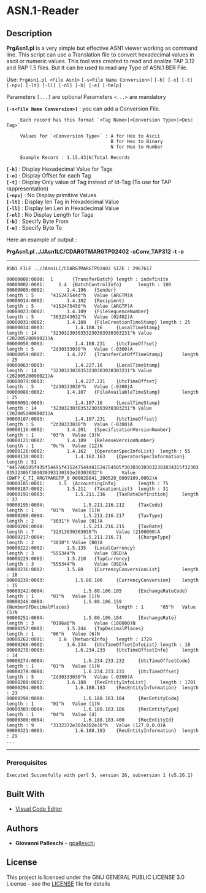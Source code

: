 # ASN.1-Reader

## Description
**PrgAsn1.pl** is a very simple but effective ASN1 viewer working as command line.  This script can use a Translation file to convert hexadecimal values in ascii or numeric values. This tool was created to read and analize TAP 3.12 and RAP 1.5 files. But It can be used to read any Type of ASN.1 BER File.

Use: `PrgAsn1.pl <File Asn1>` `[-s<File Name Conversion>]` `[-h] [-o] [-t] [-npv] [-lt] [-ll] [-nl] [-b] [-e] [-help]`

Parameters `[...]` are optional 
Parameters `<...>` are mandatory

**`[-s<File Name Conversion>]`** : you can add a Conversion File. 

         Each record has this format `<Tag Name>|<Conversion Type>|<Desc Tag>`

         Values for `<Conversion Type>` : A for Hex to Ascii
                                          B for Hex to Binary
                                          N for Hex to Number

         Example Record : 1.15.43|N|Total Records

**`[-h]`**                       : Display Hexadecimal Value for Tags  
**`[-o]`**                       : Display Offset for each Tag  
**`[-t]`**                       : Display Only value of Tag instead of Id-Tag (To use for TAP rappresentation)  
**`[-npv]`**                     : No Display primitive Values  
**`[-lt]`**                      : Display len Tag in Hexadecimal Value  
**`[-ll]`**                      : Display len Len in Hexadecimal Value  
**`[-nl]`**                      : No Display Length for Tags  
**`[-b]`**                       : Specify Byte From  
**`[-e]`**                       : Specify Byte To  

Here an example of output :

**PrgAsn1.pl ../JAsn1LC/CDARGTMARGTP02402 -sConv_TAP312 -t -o**
***
`ASN1 FILE ../JAsn1LC/CDARGTMARGTP02402 SIZE : 2967617`

`00000000:0000:  1       {TransferBatch} length : indefinite`  
`00000002:0001:     1.4  {BatchControlInfo}      length : 180`  
`00000005:0002:        1.4.196   {Sender}                                length : 5      "415247544d"h   Value (ARGTM)A`  
`00000014:0002:        1.4.182   {Recipient}                             length : 5      "4152475450"h   Value (ARGTP)A`  
`00000023:0002:        1.4.109   {FileSequenceNumber}                    length : 5      "3032343032"h   Value (02402)A`  
`00000031:0002:        1.4.108   {FileCreationTimeStamp} length : 25`  
`00000034:0003:           1.4.108.16     {LocalTimeStamp}                        length : 14     "3230323030353230303930303231"h Value (20200520090021)A`  
`00000050:0003:           1.4.108.231    {UtcTimeOffset}                         length : 5      "2d30333030"h   Value (-0300)A`  
`00000059:0002:        1.4.227   {TransferCutOffTimeStamp}       length : 25`  
`00000063:0003:           1.4.227.16     {LocalTimeStamp}                        length : 14     "3230323030353230303930303231"h Value (20200520090021)A`  
`00000079:0003:           1.4.227.231    {UtcTimeOffset}                         length : 5      "2d30333030"h   Value (-0300)A`  
`00000088:0002:        1.4.107   {FileAvailableTimeStamp}        length : 25`  
`00000091:0003:           1.4.107.16     {LocalTimeStamp}                        length : 14     "3230323030353230303930303231"h Value (20200520090021)A`  
`00000107:0003:           1.4.107.231    {UtcTimeOffset}                         length : 5      "2d30333030"h   Value (-0300)A`  
`00000116:0002:        1.4.201   {SpecificationVersionNumber}            length : 1      "03"h   Value (3)N`  
`00000121:0002:        1.4.189   {ReleaseVersionNumber}                  length : 1      "0c"h   Value (12)N`  
`00000126:0002:        1.4.162   {OperatorSpecInfoList}  length : 55`  
`00000130:0003:           1.4.162.163    {OperatorSpecInformation}               length : 51     "445746505f435f54495f415247544d41524754505f303030303032383834315f3230303532305f303030393130392e30303032"h       Value (DWFP_C_TI_ARGTMARGTP_0 000028841_200520_0009109.0002)A`  
`00000185:0001:     1.5  {AccountingInfo}        length : 75`  
`00000187:0002:        1.5.211   {TaxationList}  length : 31`  
`00000191:0003:           1.5.211.216    {TaxRateDefinition}     length : 27`  
`00000195:0004:              1.5.211.216.212     {TaxCode}                               length : 1      "01"h   Value (1)N`  
`00000200:0004:              1.5.211.216.217     {TaxType}                               length : 2      "3031"h Value (01)A`  
`00000206:0004:              1.5.211.216.215     {TaxRate}                               length : 7      "32313030303030"h       Value (2100000)A`  
`00000217:0004:              1.5.211.216.71      {ChargeType}                            length : 2      "3030"h Value (00)A`  
`00000222:0002:        1.5.135   {LocalCurrency}                         length : 3      "555344"h       Value (USD)A`  
`00000229:0002:        1.5.210   {TapCurrency}                           length : 3      "555344"h       Value (USD)A`  
`00000236:0002:        1.5.80    {CurrencyConversionList}        length : 18`  
`00000239:0003:           1.5.80.106     {CurrencyConversion}    length : 15`  
`00000242:0004:              1.5.80.106.105      {ExchangeRateCode}                      length : 1      "01"h   Value (1)N`  
`00000246:0004:              1.5.80.106.159      {NumberOfDecimalPlaces}                 length : 1      "05"h   Value (5)N`  
`00000251:0004:              1.5.80.106.104      {ExchangeRate}                          length : 3      "0186a0"h       Value (100000)N`  
`00000257:0002:        1.5.244   {TapDecimalPlaces}                      length : 1      "06"h   Value (6)N`  
`00000262:0001:     1.6  {NetworkInfo}   length : 1729`  
`00000266:0002:        1.6.234   {UtcTimeOffsetInfoList} length : 18`  
`00000270:0003:           1.6.234.233    {UtcTimeOffsetInfo}     length : 14`  
`00000274:0004:              1.6.234.233.232     {UtcTimeOffsetCode}                     length : 1      "01"h   Value (1)N`  
`00000279:0004:              1.6.234.233.231     {UtcTimeOffset}                         length : 5      "2d30333030"h   Value (-0300)A`  
`00000288:0002:        1.6.188   {RecEntityInfoList}     length : 1701`  
`00000294:0003:           1.6.188.183    {RecEntityInformation}  length : 23`  
`00000298:0004:              1.6.188.183.184     {RecEntityCode}                         length : 1      "01"h   Value (1)N`  
`00000303:0004:              1.6.188.183.186     {RecEntityType}                         length : 1      "04"h   Value (4)`  
`00000308:0004:              1.6.188.183.400     {RecEntityId}                           length : 9      "3132372e302e302e30"h   Value (127.0.0.0)A`  
`00000321:0003:           1.6.188.183    {RecEntityInformation}  length : 29`  
`...`  
***
### Prerequisites

`Executed Succesfully with perl 5, version 26, subversion 1 (v5.26.1)`

## Built With

* [Visual Code Editor](https://code.visualstudio.com) 

## Authors

* **Giovanni Palleschi** - [gpalleschi](https://github.com/gpalleschi)

## License

This project is licensed under the GNU GENERAL PUBLIC LICENSE 3.0 License - see the [LICENSE](LICENSE) file for details



